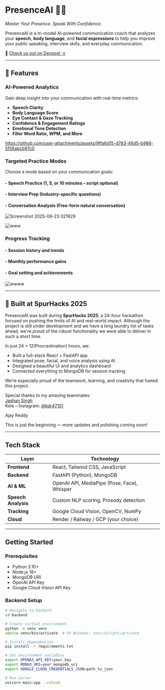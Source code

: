 # PresenceAI 🎤🤖  
*Master Your Presence. Speak With Confidence.*

PresenceAI is a tri-modal AI-powered communication coach that analyzes your **speech**, **body language**, and **facial expressions** to help you improve your public speaking, interview skills, and everyday communication.

🔗 [Check us out on Devpost →](https://devpost.com/software/presenceai)

---

## 🌟 Features

###  AI-Powered Analytics
Gain deep insight into your communication with real-time metrics:
- **Speech Clarity**
- **Body Language Score**
- **Eye Contact & Gaze Tracking**
- **Confidence & Engagement Ratings**
- **Emotional Tone Detection**
- **Filler Word Ratio, WPM, and More**


https://github.com/user-attachments/assets/9ffa6d15-d783-46d5-b986-5f56abcb97c0


###  Targeted Practice Modes
Choose a mode based on your communication goals:
#### - **Speech Practice** (1, 5, or 10 minutes – script optional)
#### - **Interview Prep** (Industry-specific questions)
#### - **Conversation Analysis** (Free-form natural conversation)

![Screenshot 2025-06-23 021829](https://github.com/user-attachments/assets/dc256a97-cfae-4491-824d-28172ffe61da)

![www](https://github.com/user-attachments/assets/3a96da30-1906-4be4-91f3-59389862d36b)

###  Progress Tracking
#### - Session history and trends
#### - Monthly performance gains
#### - Goal setting and achievements

![wwww](https://github.com/user-attachments/assets/d0070216-ad31-448d-8cfb-263aaff46cb6)

---

## 🏁 Built at SpurHacks 2025

PresenceAI was built during **SpurHacks 2025**, a 24-hour hackathon focused on pushing the limits of AI and real-world impact. Although the project is still under development and we have a long laundry list of tasks ahead, we're proud of the robust functionality we were able to deliver in such a short time.

In just 24 + 12(Procrastination) hours, we:
- Built a full-stack React + FastAPI app
- Integrated pose, facial, and voice analysis using AI
- Designed a beautiful UI and analytics dashboard
- Connected everything to MongoDB for session tracking

We’re especially proud of the teamwork, learning, and creativity that fueled this project.

Special thanks to my amazing teammates:  
 [Jashan Singh](https://www.linkedin.com/in/jashansingh65/)  
 Kole – Instagram: [@kdr47101](https://www.instagram.com/kdr47101)
 
 Ajay Reddy

This is just the beginning — more updates and polishing coming soon!

---

##  Tech Stack

| Layer              | Technology                                  |
|-------------------|----------------------------------------------|
| **Frontend**       | React, Tailwind CSS, JavaScript             |
| **Backend**        | FastAPI (Python), MongoDB                   |
| **AI & ML**        | OpenAI API, MediaPipe (Pose, Face), Whisper |
| **Speech Analysis**| Custom NLP scoring, Prosody detection       |
| **Tracking**       | Google Cloud Vision, OpenCV, NumPy          |
| **Cloud**          | Render / Railway / GCP (your choice)        |

---

##  Getting Started

### Prerequisites

- Python 3.10+
- Node.js 18+
- MongoDB URI
- OpenAI API Key
- Google Cloud Vision API Key

### Backend Setup

```bash
# Navigate to backend
cd backend

# Create virtual environment
python -m venv venv
source venv/bin/activate  # On Windows: venv\Scripts\activate

# Install dependencies
pip install -r requirements.txt

# Set environment variables
export OPENAI_API_KEY=your_key
export MONGO_URI=your_mongodb_uri
export GOOGLE_CLOUD_CREDENTIALS_JSON=path_to_json

# Run server
uvicorn main:app --reload
